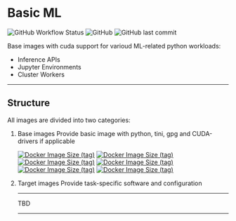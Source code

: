 # Basic ML
![GitHub Workflow Status](https://img.shields.io/github/workflow/status/rexhaif/basic-ml/Build?style=for-the-badge)
![GitHub](https://img.shields.io/github/license/rexhaif/basic-ml?style=for-the-badge)
![GitHub last commit](https://img.shields.io/github/last-commit/rexhaif/basic-ml?style=for-the-badge)

Base images with cuda support for varioud ML-related python workloads:
- Inference APIs
- Jupyter Environments
- Cluster Workers

---
## Structure
All images are divided into two categories:
1. Base images
    Provide basic image with python, tini, gpg and CUDA-drivers if applicable
    
    [![Docker Image Size (tag)](https://img.shields.io/docker/image-size/rexhaif/basic-ml/base-cuda11.6-runtime?label=CUDA%20runtime&style=for-the-badge)](https://hub.docker.com/layers/rexhaif/basic-ml/base-cuda11.6-runtime/images/)
    [![Docker Image Size (tag)](https://img.shields.io/docker/image-size/rexhaif/basic-ml/base-cuda11.6-devel?label=CUDA%20DEVEL&style=for-the-badge)](https://hub.docker.com/layers/rexhaif/basic-ml/base-cuda11.6-devel/images/)
    [![Docker Image Size (tag)](https://img.shields.io/docker/image-size/rexhaif/basic-ml/base-cuda11.6-cudnn8-devel?label=CUDNN%20DEVEL&style=for-the-badge)](https://hub.docker.com/layers/rexhaif/basic-ml/base-cuda11.6-cudnn8-devel/images/)
    [![Docker Image Size (tag)](https://img.shields.io/docker/image-size/rexhaif/basic-ml/base-cuda11.6-cudnn8-runtime?label=CUDNN%20Runtime&style=for-the-badge)](https://hub.docker.com/layers/rexhaif/basic-ml/base-cuda11.6-cudnn8-runtime/images/)
    [![Docker Image Size (tag)](https://img.shields.io/docker/image-size/rexhaif/basic-ml/base-cuda11.6?label=CUDA%20Base%20%20%20&style=for-the-badge)](https://hub.docker.com/layers/rexhaif/basic-ml/base-cuda11.6/images/)
    [![Docker Image Size (tag)](https://img.shields.io/docker/image-size/rexhaif/basic-ml/base-cpu?label=CPU%20Base&style=for-the-badge)](https://hub.docker.com/layers/rexhaif/basic-ml/base-cpu/images/)

2. Target images
    Provide task-specific software and configuration

    ---
    TBD
    
    ----
